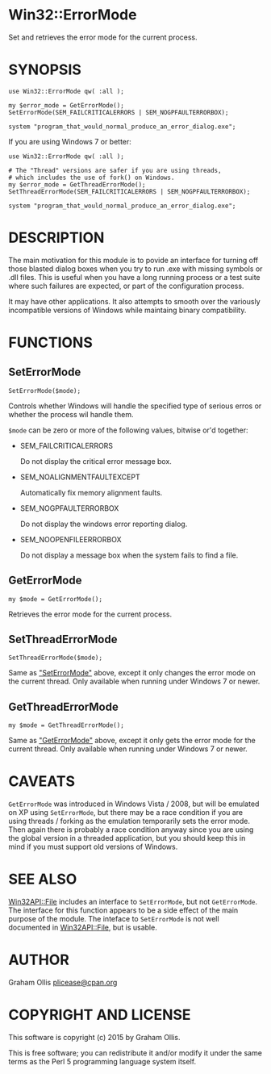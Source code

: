 # Win32::ErrorMode

Set and retrieves the error mode for the current process.

# SYNOPSIS

    use Win32::ErrorMode qw( :all );
    
    my $error_mode = GetErrorMode();
    SetErrorMode(SEM_FAILCRITICALERRORS | SEM_NOGPFAULTERRORBOX);
    
    system "program_that_would_normal_produce_an_error_dialog.exe";

If you are using Windows 7 or better:

    use Win32::ErrorMode qw( :all );
    
    # The "Thread" versions are safer if you are using threads,
    # which includes the use of fork() on Windows.
    my $error_mode = GetThreadErrorMode();
    SetThreadErrorMode(SEM_FAILCRITICALERRORS | SEM_NOGPFAULTERRORBOX);
    
    system "program_that_would_normal_produce_an_error_dialog.exe";

# DESCRIPTION

The main motivation for this module is to povide an interface for
turning off those blasted dialog boxes when you try to run .exe
with missing symbols or .dll files.  This is useful when you have
a long running process or a test suite where such failures are
expected, or part of the configuration process.

It may have other applications.  It also attempts to smooth over
the variously incompatible versions of Windows while maintaing
binary compatibility.

# FUNCTIONS

## SetErrorMode

    SetErrorMode($mode);

Controls whether Windows will handle the specified type of serious erros 
or whether the process wil handle them.

`$mode` can be zero or more of the following values, bitwise or'd 
together:

- SEM\_FAILCRITICALERRORS

    Do not display the critical error message box.

- SEM\_NOALIGNMENTFAULTEXCEPT

    Automatically fix memory alignment faults.

- SEM\_NOGPFAULTERRORBOX

    Do not display the windows error reporting dialog.

- SEM\_NOOPENFILEERRORBOX

    Do not display a message box when the system fails to find a file.

## GetErrorMode

    my $mode = GetErrorMode();

Retrieves the error mode for the current process.

## SetThreadErrorMode

    SetThreadErrorMode($mode);

Same as ["SetErrorMode"](#seterrormode) above, except it only changes the error mode
on the current thread.  Only available when running under Windows 7 or
newer.

## GetThreadErrorMode

    my $mode = GetThreadErrorMode();

Same as ["GetErrorMode"](#geterrormode) above, except it only gets the error mode
for the current thread.  Only available when running under Windows 7
or newer.

# CAVEATS

`GetErrorMode` was introduced in Windows Vista / 2008, but will be
emulated on XP using `SetErrorMode`, but there may be a race 
condition if you are using threads / forking as the emulation
temporarily sets the error mode.  Then again there is probably a
race condition anyway since you are using the global version in a
threaded application, but you should keep this in mind if you must
support old versions of Windows.

# SEE ALSO

[Win32API::File](https://metacpan.org/pod/Win32API::File) includes an interface to `SetErrorMode`, but not
`GetErrorMode`.  The interface for this function appears to be a
side effect of the main purpose of the module.  The inteface to
`SetErrorMode` is not well documented in [Win32API::File](https://metacpan.org/pod/Win32API::File), but is
usable.

# AUTHOR

Graham Ollis <plicease@cpan.org>

# COPYRIGHT AND LICENSE

This software is copyright (c) 2015 by Graham Ollis.

This is free software; you can redistribute it and/or modify it under
the same terms as the Perl 5 programming language system itself.
